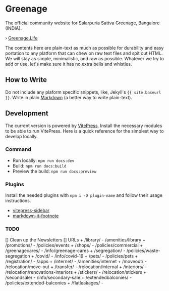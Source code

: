 # Greenage

The official community website for Salarpuria Sattva Greenage, Bangalore (INDIA).

› [Greenage.Life](https://greenage.life)

The contents here are plain-text as much as possible for durability and easy portation to any platform that can chew on raw text files and spit out HTML. We will stay as simple, minimalistic, and raw as possible. Whatever we try to add or use, let's make sure it has no extra bells and whistles.

## How to Write

Do not include any plaform specific snippets, like, Jekyll's `{{ site.baseurl }}`. Write in plain [Markdown](https://en.wikipedia.org/wiki/Markdown) (a better way to write plain-text).

## Development

The current version is powered by [VitePress](https://vitepress.dev). Install the necessary modules to be able to run VitePress. Here is a quick reference for the simplest way to develop locally.

### Command

- Run locally: `npm run docs:dev`
- Build: `npm run docs:build`
- Preview the build: `npm run docs:preview`

### Plugins

Install the needed plugins with `npm i -D plugin-name` and follow their usage instructions.

- [vitepress-sidebar](https://github.com/jooy2/vitepress-sidebar)
- [markdown-it-footnote](https://github.com/markdown-it/markdown-it-footnote)

### T0D0

[] Clean up the Newsletters
[] URLs
	+ /library/ - /amenities/library
	+ /promotions/ - /policies/events
	+ /shops/ - /policies/commercial
	+ /greenagecares/ - /info/greenage-cares
	+ /segregation/ - /policies/waste-segregation
	+ /covid/ - /info/covid-19
	+ /pets/ - /policies/pets
	+ /registration/ - /apps
	+ /internet/ - /amenities/internet
	+ /moveout/ - /relocation/move-out
	+ /transfer/ - /relocation/internal
	+ /interiors/ - /relocation/renovations-interiors
	+ /stickers/ - /relocation/stickers
	+ /secondsale/ - /info/secondary-sale
	+ /extendedbalconies/ - /policies/extended-balconies
	+ /flatleakages/ - 